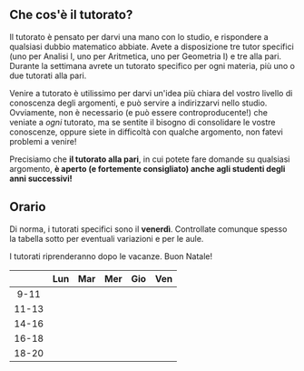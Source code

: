 
## Che cos'è il tutorato?

Il tutorato è pensato per darvi una mano con lo studio, e rispondere a qualsiasi dubbio matematico abbiate. Avete a disposizione tre tutor specifici (uno per Analisi I, uno per Aritmetica, uno per Geometria I) e tre alla pari. Durante la settimana avrete un tutorato specifico per ogni materia, più uno o due tutorati alla pari. 

Venire a tutorato è utilissimo per darvi un'idea più chiara del vostro livello di conoscenza degli argomenti, e può servire a indirizzarvi nello studio. Ovviamente, non è necessario (e può essere controproducente!) che veniate a _ogni_ tutorato, ma se sentite il bisogno di consolidare le vostre conoscenze, oppure siete in difficoltà con qualche argomento, non fatevi problemi a venire! 

Precisiamo che **il tutorato alla pari**, in cui potete fare domande su qualsiasi argomento, **è aperto (e fortemente consigliato) anche agli studenti degli anni successivi!**

## Orario

Di norma, i tutorati specifici sono il **venerdì**. Controllate comunque spesso la tabella sotto per eventuali variazioni e per le aule.

I tutorati riprenderanno dopo le vacanze. Buon Natale!

|  | Lun | Mar | Mer | Gio | Ven |
|:---:|:---:|:---:|:---:|:---:|:---:|
|9-11|  |   |   |  |  |
|11-13|	 |   |   |  | |
|14-16|	 |  |   |  |  |
|16-18|	 |   |   |  |  | 
|18-20|  |   |   |  |  | 

</div>
